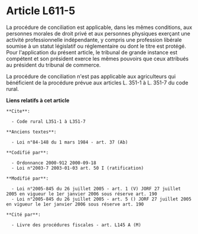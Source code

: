 # Article L611-5

La procédure de conciliation est applicable, dans les mêmes conditions, aux personnes morales de droit privé et aux personnes
physiques exerçant une activité professionnelle indépendante, y compris une profession libérale soumise à un statut
législatif ou réglementaire ou dont le titre est protégé. Pour l'application du présent article, le tribunal de grande
instance est compétent et son président exerce les mêmes pouvoirs que ceux attribués au président du tribunal de commerce.

La procédure de conciliation n'est pas applicable aux agriculteurs qui bénéficient de la procédure prévue aux articles L.
351-1 à L. 351-7 du code rural.

**Liens relatifs à cet article**

	**Cite**:

	  - Code rural L351-1 à L351-7

	**Anciens textes**:

	  - Loi n°84-148 du 1 mars 1984 - art. 37 (Ab)

	**Codifié par**:

	  - Ordonnance 2000-912 2000-09-18
	  - Loi n°2003-7 2003-01-03 art. 50 I (ratification)

	**Modifié par**:

	  - Loi n°2005-845 du 26 juillet 2005 - art. 1 (V) JORF 27 juillet 2005 en vigueur le 1er janvier 2006 sous réserve art. 190
	  - Loi n°2005-845 du 26 juillet 2005 - art. 5 () JORF 27 juillet 2005 en vigueur le 1er janvier 2006 sous réserve art. 190

	**Cité par**:

	  - Livre des procédures fiscales - art. L145 A (M)
